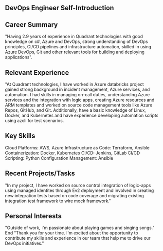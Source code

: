 ## DevOps Engineer Self-Introduction

## Career Summary

"Having 2.9 years of experience in Quadrant technologies with good knowledge on c#, Azure and DevOps, strong understanding of DevOps principles, CI/CD pipelines and infrastructure automation, skilled in using Azure DevOps, Git and other relevant tools for building and deploying applications".

## Relevant Experience

"At Quadrant technologies, I have worked in Azure databricks project gained strong background in incident management, Azure services, and automation. I had skills in managing on-call duties, understanding Azure services and the integration with logic apps, creating Azure resources and ARM templates and worked on source code management tools like Azure Repos, GitHub, and Git. Additionally, have a basic knowledge of Linux, Docker, and Kubernetes and have experience developing automation scripts using azcli for test scenarios.

## Key Skills
Cloud Platforms: AWS, Azure
Infrastructure as Code: Terraform, Ansible
Containerization: Docker, Kubernetes
CI/CD: Jenkins, GitLab CI/CD
Scripting: Python
Configuration Management: Ansible

## Recent Projects/Tasks

"In my project, I have worked on source control integration of logic-apps using managed identites through Ev2 deployment and involved in creating new integration tests based on code coverage and migrating existing integration test framework to wire mock framework."

## Personal Interests

"Outside of work, I'm passionate about playing games and singing songs."
End
"Thank you for your time. I'm excited about the opportunity to contribute my skills and experience in our team that help me to drive our DevOps initiatives."
